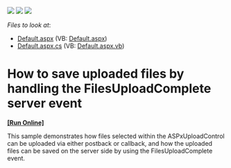 <!-- default badges list -->
![](https://img.shields.io/endpoint?url=https://codecentral.devexpress.com/api/v1/VersionRange/128565084/13.1.4%2B)
[![](https://img.shields.io/badge/Open_in_DevExpress_Support_Center-FF7200?style=flat-square&logo=DevExpress&logoColor=white)](https://supportcenter.devexpress.com/ticket/details/E3067)
[![](https://img.shields.io/badge/📖_How_to_use_DevExpress_Examples-e9f6fc?style=flat-square)](https://docs.devexpress.com/GeneralInformation/403183)
<!-- default badges end -->
<!-- default file list -->
*Files to look at*:

* [Default.aspx](./CS/WebSite/Default.aspx) (VB: [Default.aspx](./VB/WebSite/Default.aspx))
* [Default.aspx.cs](./CS/WebSite/Default.aspx.cs) (VB: [Default.aspx.vb](./VB/WebSite/Default.aspx.vb))
<!-- default file list end -->
# How to save uploaded files by handling the FilesUploadComplete server event
<!-- run online -->
**[[Run Online]](https://codecentral.devexpress.com/e3067/)**
<!-- run online end -->


<p>This sample demonstrates how files selected within the ASPxUploadControl can be uploaded via either postback or callback, and how the uploaded files can be saved on the server side by using the FilesUploadComplete event.</p>

<br/>


